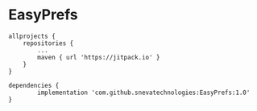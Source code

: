 # EasyPrefs

	allprojects {
		repositories {
			...
			maven { url 'https://jitpack.io' }
		}
	}
  
  	dependencies {
	        implementation 'com.github.snevatechnologies:EasyPrefs:1.0'
	}
